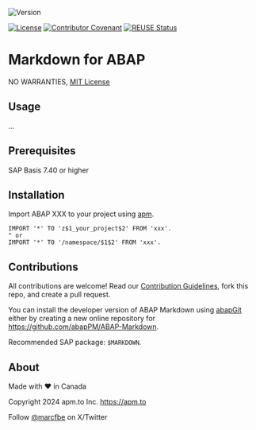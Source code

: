 ![Version](https://img.shields.io/endpoint?url=https://shield.abap.space/version-shield-json/github/abapPM/ABAP-Markdown/src/zcl_markdown.clas.abap/c_version&label=Version&color=blue)

[![License](https://img.shields.io/github/license/abapPM/ABAP-Markdown?label=License&color=green)](LICENSE)
[![Contributor Covenant](https://img.shields.io/badge/Contributor%20Covenant-2.1-4baaaa.svg?color=green)](https://github.com/abapPM/.github/blob/main/CODE_OF_CONDUCT.md)
[![REUSE Status](https://api.reuse.software/badge/github.com/abapPM/ABAP-Markdown)](https://api.reuse.software/info/github.com/abapPM/ABAP-Markdown)

# Markdown for ABAP

NO WARRANTIES, [MIT License](LICENSE)

## Usage

...

## Prerequisites

SAP Basis 7.40 or higher

## Installation

Import ABAP XXX to your project using [apm](https://abappm.com).

```abap
IMPORT '*' TO 'z$1_your_project$2' FROM 'xxx'.
" or
IMPORT '*' TO '/namespace/$1$2' FROM 'xxx'.
```

## Contributions

All contributions are welcome! Read our [Contribution Guidelines](CONTRIBUTING.md), fork this repo, and create a pull request.

You can install the developer version of ABAP Markdown using [abapGit](https://github.com/abapGit/abapGit) either by creating a new online repository for https://github.com/abapPM/ABAP-Markdown.

Recommended SAP package: `$MARKDOWN`.

## About

Made with :heart: in Canada

Copyright 2024 apm.to Inc. <https://apm.to>

Follow [@marcfbe](https://twitter.com/marcfbe) on X/Twitter
